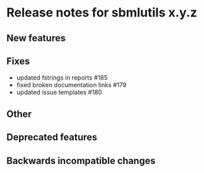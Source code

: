 # Release notes for sbmlutils x.y.z

## New features

## Fixes
- updated fstrings in reports #185
- fixed broken documentation links #179
- updated issue templates #180
## Other

## Deprecated features

## Backwards incompatible changes

